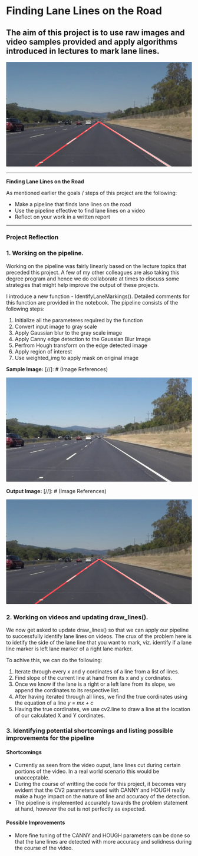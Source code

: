 # **Finding Lane Lines on the Road** 

## The aim of this project is to use raw images and video samples provided and apply algorithms introduced in lectures to mark lane lines.

[![IMAGE ALT TEXT](./test_images_output/solidWhiteRight.jpg)](https://youtu.be/B00_UafkUeI "Project Output")

---

**Finding Lane Lines on the Road**

As mentioned earlier the goals / steps of this project are the following:
* Make a pipeline that finds lane lines on the road
* Use the pipeline effective to find lane lines on a video
* Reflect on your work in a written report

---

### Project Reflection

### 1. Working on the pipeline.

Working on the pipeline was fairly linearly based on the lecture topics that preceded this project. A few of my other colleagues are also taking this degree program and hence we do collaborate at times to discuss some strategies that might help improve the output of these projects.

I introduce a new function - IdentifyLaneMarkings(). Detailed comments for this function are provided in the notebook. The pipeline consists of the following steps:

1. Initialize all the parameteres required by the function
2. Convert input image to gray scale
3. Apply Gaussian blur to the gray scale image
4. Apply Canny edge detection to the Gaussian Blur Image
5. Perfrom Hough transform on the edge detected image
6. Apply region of interest
7. Use weighted_img to apply mask on original image

**Sample Image:**
[//]: # (Image References)

[image2]: ./test_images/solidWhiteRight.jpg
![alt text][image2]

**Output Image:**
[//]: # (Image References)

[image3]: ./test_images_output/solidWhiteRight.jpg
![alt text][image3]

### 2. Working on videos and updating draw_lines().

We now get asked to update draw_lines() so that we can apply our pipeline to successfully identify lane lines on videos.
The crux of the problem here is to idetify the side of the lane line that you want to mark, viz. identify if a lane line marker is left lane marker of a right lane marker.

To achive this, we can do the following:
1. Iterate through every x and y cordinates of a line from a list of lines.
2. Find slope of the current line at hand from its x and y cordinates.
3. Once we know if the lane is a right or a left lane from its slope, we append the cordinates to its respective list.
4. After having iterated through all lines, we find the true cordinates using the equation of a line *y = mx + c*
5. Having the true cordinates, we use cv2.line to draw a line at the location of our calculated X and Y cordinates.

### 3. Identifying potential shortcomings and listing possible improvements for the pipeline

#### Shortcomings
* Currently as seen from the video ouput, lane lines cut during certain portions of the video. In a real world scenario this would be unacceptable.
* During the course of writting the code for this project, it becomes very evident that the CV2 parameters used with CANNY and HOUGH really make a huge impact on the nature of line and accuracy of the detection.
* The pipeline is implemented accurately towards the problem statement at hand, however the out is not perfectly as expected.

#### Possible Improvements
* More fine tuning of the CANNY and HOUGH parameters can be done so that the lane lines are detected with more accuracy and solidness during the course of the video.